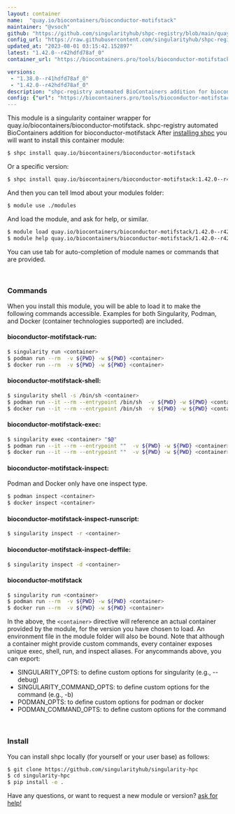 ```yaml
---
layout: container
name:  "quay.io/biocontainers/bioconductor-motifstack"
maintainer: "@vsoch"
github: "https://github.com/singularityhub/shpc-registry/blob/main/quay.io/biocontainers/bioconductor-motifstack/container.yaml"
config_url: "https://raw.githubusercontent.com/singularityhub/shpc-registry/main/quay.io/biocontainers/bioconductor-motifstack/container.yaml"
updated_at: "2023-08-01 03:15:42.152897"
latest: "1.42.0--r42hdfd78af_0"
container_url: "https://biocontainers.pro/tools/bioconductor-motifstack"

versions:
 - "1.38.0--r41hdfd78af_0"
 - "1.42.0--r42hdfd78af_0"
description: "shpc-registry automated BioContainers addition for bioconductor-motifstack"
config: {"url": "https://biocontainers.pro/tools/bioconductor-motifstack", "maintainer": "@vsoch", "description": "shpc-registry automated BioContainers addition for bioconductor-motifstack", "latest": {"1.42.0--r42hdfd78af_0": "sha256:fdd466405d5bc7d162cbcf8958dee6ba9131a4b3cb06fe5f24f24a9796703225"}, "tags": {"1.38.0--r41hdfd78af_0": "sha256:e00b080fe28dd4d7935ae911687935b35d00aac42b529fd6d9e604b47dc397ef", "1.42.0--r42hdfd78af_0": "sha256:fdd466405d5bc7d162cbcf8958dee6ba9131a4b3cb06fe5f24f24a9796703225"}, "docker": "quay.io/biocontainers/bioconductor-motifstack"}
---
```


This module is a singularity container wrapper for quay.io/biocontainers/bioconductor-motifstack.
shpc-registry automated BioContainers addition for bioconductor-motifstack
After [installing shpc](#install) you will want to install this container module:


```bash
$ shpc install quay.io/biocontainers/bioconductor-motifstack
```

Or a specific version:

```bash
$ shpc install quay.io/biocontainers/bioconductor-motifstack:1.42.0--r42hdfd78af_0
```

And then you can tell lmod about your modules folder:

```bash
$ module use ./modules
```

And load the module, and ask for help, or similar.

```bash
$ module load quay.io/biocontainers/bioconductor-motifstack/1.42.0--r42hdfd78af_0
$ module help quay.io/biocontainers/bioconductor-motifstack/1.42.0--r42hdfd78af_0
```

You can use tab for auto-completion of module names or commands that are provided.

<br>

### Commands

When you install this module, you will be able to load it to make the following commands accessible.
Examples for both Singularity, Podman, and Docker (container technologies supported) are included.

#### bioconductor-motifstack-run:

```bash
$ singularity run <container>
$ podman run --rm  -v ${PWD} -w ${PWD} <container>
$ docker run --rm  -v ${PWD} -w ${PWD} <container>
```

#### bioconductor-motifstack-shell:

```bash
$ singularity shell -s /bin/sh <container>
$ podman run --it --rm --entrypoint /bin/sh  -v ${PWD} -w ${PWD} <container>
$ docker run --it --rm --entrypoint /bin/sh  -v ${PWD} -w ${PWD} <container>
```

#### bioconductor-motifstack-exec:

```bash
$ singularity exec <container> "$@"
$ podman run --it --rm --entrypoint ""  -v ${PWD} -w ${PWD} <container> "$@"
$ docker run --it --rm --entrypoint ""  -v ${PWD} -w ${PWD} <container> "$@"
```

#### bioconductor-motifstack-inspect:

Podman and Docker only have one inspect type.

```bash
$ podman inspect <container>
$ docker inspect <container>
```

#### bioconductor-motifstack-inspect-runscript:

```bash
$ singularity inspect -r <container>
```

#### bioconductor-motifstack-inspect-deffile:

```bash
$ singularity inspect -d <container>
```



#### bioconductor-motifstack

```bash
$ singularity run <container>
$ podman run --rm  -v ${PWD} -w ${PWD} <container>
$ docker run --rm  -v ${PWD} -w ${PWD} <container>
```


In the above, the `<container>` directive will reference an actual container provided
by the module, for the version you have chosen to load. An environment file in the
module folder will also be bound. Note that although a container
might provide custom commands, every container exposes unique exec, shell, run, and
inspect aliases. For anycommands above, you can export:

 - SINGULARITY_OPTS: to define custom options for singularity (e.g., --debug)
 - SINGULARITY_COMMAND_OPTS: to define custom options for the command (e.g., -b)
 - PODMAN_OPTS: to define custom options for podman or docker
 - PODMAN_COMMAND_OPTS: to define custom options for the command

<br>

### Install

You can install shpc locally (for yourself or your user base) as follows:

```bash
$ git clone https://github.com/singularityhub/singularity-hpc
$ cd singularity-hpc
$ pip install -e .
```

Have any questions, or want to request a new module or version? [ask for help!](https://github.com/singularityhub/singularity-hpc/issues)